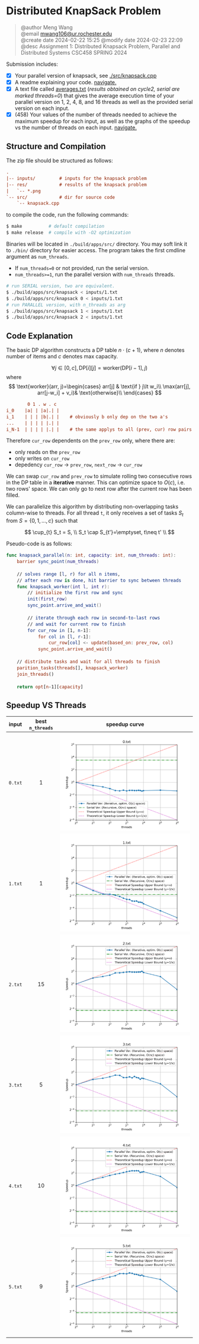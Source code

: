 # Distributed KnapSack Problem

 > @author Meng Wang  
 > @email mwang106@ur.rochester.edu  
 > @create date 2024-02-22 15:25
 > @modify date 2024-02-23 22:09  
 > @desc Assignment 1: Distributed Knapsack Problem, Parallel and Distributed Systems CSC458 SPRING 2024

Submission includes:

- [x] Your parallel version of knapsack, see [./src/knapsack.cpp](./src/knapsack.cpp)
- [x] A readme explaining your code. <a href="#explanation">navigate.</a>
- [x] A text file called [averages.txt](./average.txt) (*results obtained on cycle2, serial are marked threads=0*) that gives the average execution time of your parallel version on 1, 2, 4, 8, and 16 threads as well as the provided serial version on each input.
- [x] (458) Your values of the number of threads needed to achieve the maximum speedup for each input, as well as the graphs of the speedup vs the number of threads on each input. <a href="#speedup">navigate.</a>

## Structure and Compilation

The zip file should be structured as follows:

```ini
.
|-- inputs/         # inputs for the knapsack problem
|-- res/            # results of the knapsack problem
|   `-- *.png
`-- src/            # dir for source code
    `-- knapsack.cpp
```

to compile the code, run the following commands:

```bash
$ make          # default compilation
$ make release  # compile with -O2 optimization
```

Binaries will be located in `./build/apps/src/` directory. You may soft link it to `./bin/` directory for easier access. The program takes the first cmdline argument as `num_threads`. 

- If `num_threads=0` or not provided, run the serial version. 
- `num_threads>=1`, run the parallel version with `num_threads` threads.

```bash
# run SERIAL version, two are equivalent.
$ ./build/apps/src/knapsack < inputs/1.txt
$ ./build/apps/src/knapsack 0 < inputs/1.txt
# run PARALLEL version, with n_threads as arg
$ ./build/apps/src/knapsack 1 < inputs/1.txt
$ ./build/apps/src/knapsack 2 < inputs/1.txt
```

<a id="explanation"></a>

## Code Explanation

The basic DP algorithm constructs a DP table $n\cdot (c+1)$, where $n$ denotes number of items and $c$ denotes max capacity. 

$$
\forall j \in [0,c],
\text{DP}[i][j] = \text{worker}(\text{DP}[i-1], j)
$$
where
$$
\text{worker}(arr, j)=\begin{cases}
arr[j] & \text{if } j\lt w_i\\
\max(arr[j], arr[j-w_i] + v_i)& \text{otherwise}\\
\end{cases}
$$

```ini
        0 1 . w . c
i_0    |a| | |a|.| |
i_1    | | | |b|.| |    # obviously b only dep on the two a's
...    | | | | |.| |
i_N-1  | | | | |.| |	# the same applys to all (prev, cur) row pairs
```

Therefore `cur_row` dependents on the `prev_row` only, where there are:
- only reads on the `prev_row`
- only writes on `cur_row`
- depedency `cur_row` -> `prev_row`, `next_row` -> `cur_row`

We can swap `cur_row` and `prev_row` to simulate rolling two consecutive rows in the DP table in a **iterative** manner. This can optimize space to $O(c)$, i.e. two rows' space. We can only go to next row after the current row has been filled. 

We can parallelize this algorithm by distributing non-overlapping tasks column-wise to threads. For all thread `t`, it only receives a set of tasks $S_t$ from $S=\{0, 1, \dots, c\}$ such that

$$
\cup_{t} S_t = S, \\
S_t \cap S_{t'}=\emptyset, t\neq t' \\
$$

Pseudo-code is as follows:

```swift
func knapsack_parallel(n: int, capacity: int, num_threads: int):
	barrier sync_point(num_threads)

	// solves range [l, r) for all n items, 
	// after each row is done, hit barrier to sync between threads
	func knapsack_worker(int l, int r):
		// initialize the first row and sync
		init(first_row)
		sync_point.arrive_and_wait()

		// iterate through each row in second-to-last rows
        // and wait for current row to finish
        for cur_row in [1, n-1]:
            for col in [l, r-1]:
                cur_row[col] <- update(based_on: prev_row, col)
			sync_point.arrive_and_wait()

	// distribute tasks and wait for all threads to finish
	parition_tasks(threads[], knapsack_worker)
    join_threads()

	return opt[n-1][capacity]
```

<a id="speedup"></a>

## Speedup VS Threads

input|best `n_threads`|speedup curve
|:-:|:-:|:-:
`0.txt`|1|![0](./res/0.txt.png)
`1.txt`|1|![1](./res/1.txt.png)
`2.txt`|15|![2](./res/2.txt.png)
`3.txt`|5|![3](./res/3.txt.png)
`4.txt`|10|![4](./res/4.txt.png)
`5.txt`|9|![5](./res/5.txt.png)
